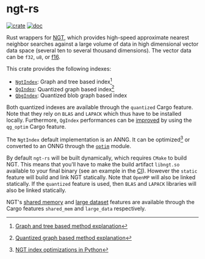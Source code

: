 # ngt-rs

[![crate]][crate-ngt] [![doc]][doc-ngt]

[crate]: https://img.shields.io/crates/v/ngt.svg
[crate-ngt]: https://crates.io/crates/ngt
[doc]: https://docs.rs/ngt/badge.svg
[doc-ngt]: https://docs.rs/ngt

Rust wrappers for [NGT][], which provides high-speed approximate nearest neighbor
searches against a large volume of data in high dimensional vector data space (several
ten to several thousand dimensions). The vector data can be `f32`, `u8`, or [f16][].

This crate provides the following indexes:
* [`NgtIndex`][index-ngt]: Graph and tree based index[^1]
* [`QgIndex`][index-qg]: Quantized graph based index[^2]
* [`QbgIndex`][index-qbg]: Quantized blob graph based index

Both quantized indexes are available through the `quantized` Cargo feature. Note that
they rely on `BLAS` and `LAPACK` which thus have to be installed locally. Furthermore,
`QgIndex` performances can be [improved][qg-optim] by using the `qg_optim` Cargo
feature.

The `NgtIndex` default implementation is an ANNG. It can be optimized[^3] or converted
to an ONNG through the [`optim`][ngt-optim] module.

By default `ngt-rs` will be built dynamically, which requires `CMake` to build NGT. This
means that you'll have to make the build artifact `libngt.so` available to your final
binary (see an example in the [CI][ngt-ci]). However the `static` feature will build and
link NGT statically. Note that `OpenMP` will also be linked statically. If the
`quantized` feature is used, then `BLAS` and `LAPACK` libraries will also be linked
statically.

NGT's [shared memory][ngt-sharedmem] and [large dataset][ngt-largedata] features are
available through the Cargo features `shared_mem` and `large_data` respectively.

[^1]: [Graph and tree based method explanation][ngt-desc]

[^2]: [Quantized graph based method explanation][qg-desc]

[^3]: [NGT index optimizations in Python][ngt-optim-py]

[ngt]: https://github.com/yahoojapan/NGT
[ngt-desc]: https://opensource.com/article/19/10/ngt-open-source-library
[ngt-sharedmem]: https://github.com/yahoojapan/NGT#shared-memory-use
[ngt-largedata]: https://github.com/yahoojapan/NGT#large-scale-data-use
[ngt-ci]: https://github.com/lerouxrgd/ngt-rs/blob/master/.github/workflows/ci.yaml
[ngt-optim]: https://docs.rs/ngt/latest/ngt/optim/index.html
[ngt-optim-py]: https://github.com/yahoojapan/NGT/wiki/Optimization-Examples-Using-Python
[qg-desc]: https://medium.com/@masajiro.iwasaki/fusion-of-graph-based-indexing-and-product-quantization-for-ann-search-7d1f0336d0d0
[qg-optim]: https://github.com/yahoojapan/NGT#build-parameters-1
[f16]: https://docs.rs/half/latest/half/struct.f16.html
[index-ngt]: https://docs.rs/ngt/latest/ngt/#usage
[index-qg]: https://docs.rs/ngt/latest/ngt/qg/
[index-qbg]: https://docs.rs/ngt/latest/ngt/qgb/
